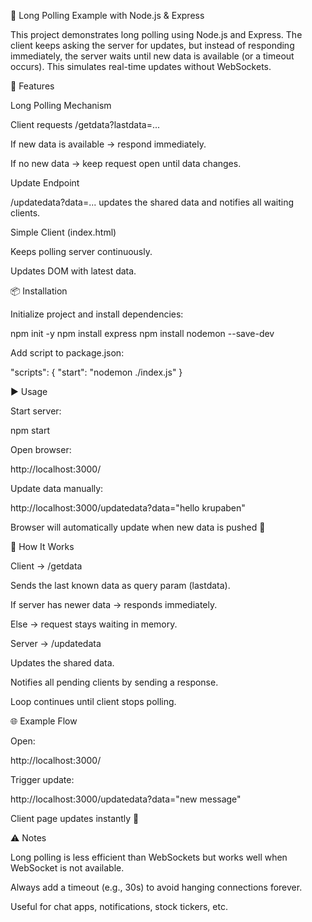📡 Long Polling Example with Node.js & Express

This project demonstrates long polling using Node.js and Express.
The client keeps asking the server for updates, but instead of responding immediately, the server waits until new data is available (or a timeout occurs). This simulates real-time updates without WebSockets.

🚀 Features

Long Polling Mechanism

Client requests /getdata?lastdata=...

If new data is available → respond immediately.

If no new data → keep request open until data changes.

Update Endpoint

/updatedata?data=... updates the shared data and notifies all waiting clients.

Simple Client (index.html)

Keeps polling server continuously.

Updates DOM with latest data.

📦 Installation

Initialize project and install dependencies:

npm init -y
npm install express
npm install nodemon --save-dev


Add script to package.json:

"scripts": {
  "start": "nodemon ./index.js"
}

▶️ Usage

Start server:

npm start


Open browser:

http://localhost:3000/


Update data manually:

http://localhost:3000/updatedata?data="hello krupaben"


Browser will automatically update when new data is pushed 🚀

🔑 How It Works

Client → /getdata

Sends the last known data as query param (lastdata).

If server has newer data → responds immediately.

Else → request stays waiting in memory.

Server → /updatedata

Updates the shared data.

Notifies all pending clients by sending a response.

Loop continues until client stops polling.

🌐 Example Flow

Open:

http://localhost:3000/


Trigger update:

http://localhost:3000/updatedata?data="new message"


Client page updates instantly 🎉

⚠️ Notes

Long polling is less efficient than WebSockets but works well when WebSocket is not available.

Always add a timeout (e.g., 30s) to avoid hanging connections forever.

Useful for chat apps, notifications, stock tickers, etc.